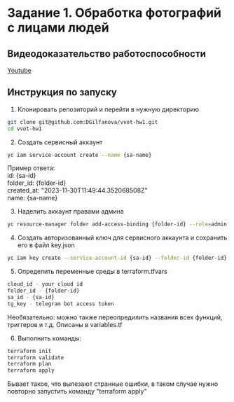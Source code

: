 # Задание 1. Обработка фотографий с лицами людей

## Видеодоказательство работоспособности

[Youtube](https://youtu.be/hWlwETKL0R8)

## Инструкция по запуску

1. Клонировать репозиторий и перейти в нужную директорию

```bash
git clone git@github.com:DGilfanova/vvot-hw1.git
cd vvot-hw1
```

2. Создать сервисный аккаунт

```bash
yc iam service-account create --name {sa-name}
```

Пример ответа:  
id: {sa-id}  
folder_id: {folder-id}  
created_at: "2023-11-30T11:49:44.352068508Z"  
name: {sa-name}

3. Наделить аккаунт правами админа 

```bash
yc resource-manager folder add-access-binding {folder-id} --role=admin --service-account-id={sa-id}
```

4. Создать авторизованный ключ для сервисного аккаунта и сохранить его в файл key.json

```bash
yc iam key create --service-account-id {sa-id} --folder-id {folder-id} --output key.json
```

5. Определить переменные среды в terraform.tfvars  
```bash
cloud_id - your cloud id  
folder_id - {folder-id}  
sa_id - {sa-id}  
tg_key - telegram bot access token 
``` 

Необязательно: можно также переопредилить названия всех функций, триггеров и т.д. Описаны в variables.tf

6. Выполнить команды:

```bash
terraform init   
terraform validate  
terraform plan  
terraform apply
```

Бывает такое, что вылезают странные ошибки, в таком случае нужно повторно запустить команду "terraform apply"

